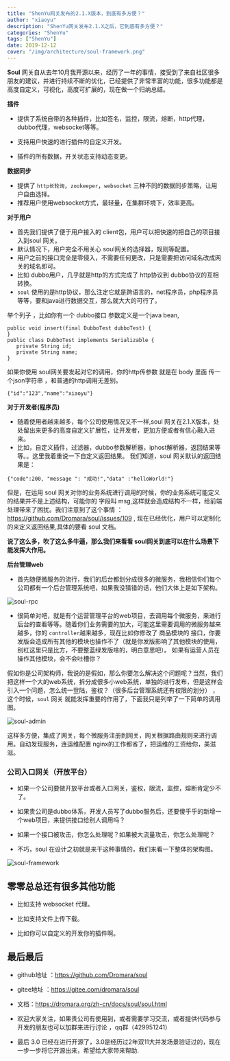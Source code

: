 ```yaml
---
title: "ShenYu网关发布的2.1.X版本，到底有多方便？"
author: "xiaoyu"
description: "​ShenYu网关发布2.1.X之后，它到底有多方便？"
categories: "ShenYu"
tags: ["ShenYu"]
date: 2019-12-12
cover: "/img/architecture/soul-framework.png"
---
```


**Soul** 网关自从去年10月我开源以来，经历了一年的事情，接受到了来自社区很多朋友的建议，并进行持续不断的优化，已经提供了非常丰富的功能，很多功能都是高度自定义，可视化，高度可扩展的，现在做一个归纳总结。

**插件**  
- 提供了系统自带的各种插件，比如签名，监控，限流，熔断，http代理，dubbo代理，websocket等等。

- 支持用户快速的进行插件的自定义开发。

- 插件的所有数据，开关状态支持动态变更。

**数据同步**
- 提供了 `http长轮询`，`zookeeper`，`websocket`  三种不同的数据同步策略，让用户自由选择。
- 推荐用户使用websocket方式，最轻量，在集群环境下，效率更高。

**对于用户**
- 首先我们提供了便于用户接入的 client包，用户可以把快速的把自己的项目接入到soul 网关。
- 默认情况下，用户完全不用关心 soul网关的选择器，规则等配置。
- 用户之前的接口完全是零侵入，不需要任何更改，只是需要把访问域名改成网关的域名即可。
- 比如 dubbo用户，几乎就是http的方式完成了 http协议到 dubbo协议的互相转换。
- `soul` 使用的是http协议，那么注定它就是跨语言的，net程序员，php程序员等等，要和java进行数据交互，那么就大大的可行了。

举个列子 ，比如你有一个 dubbo接口 参数定义是一个java bean,
```
public void insert(final DubboTest dubboTest) {
}
public class DubboTest implements Serializable {
   private String id;
   private String name;
}
```
如果你使用 soul网关要发起对它的调用，你的http传参数 就是在 body 里面 传一个json字符串 ，和普通的http调用无差别。
```
{"id":"123","name":"xiaoyu"}
```

**对于开发者(程序员)**  

- 随着使用者越来越多，每个公司使用情况又不一样,soul 网关在2.1.X版本，处处留出来更多的高度自定义扩展性，让开发者，更加方便或者有信心融入进来。
- 比如，自定义插件，过滤器，dubbo参数解析器，iphost解析器，返回结果等等。。这里我着重说一下自定义返回结果。
我们知道，soul 网关默认的返回结果是：

```
{"code":200, "message ": "成功!","data" :"helloWorld!"}
```

但是，在运用 soul 网关对你的业务系统进行调用的时候，你的业务系统可能定义的结果并不是上述结构，可能你的 字段叫  msg,这样就会造成结构不一样，给前端处理带来了困扰。我们注意到了这个事情 ：https://github.com/Dromara/soul/issues/109 , 现在已经优化，用户可以定制化的来定义返回结果,具体的要看 soul 文档。

**说了这么多，吹了这么多牛逼，那么我们来看看 soul网关到底可以在什么场景下能发挥大作用。**

**后台管理web**

- 首先随便微服务的流行，我们的后台都划分成很多的微服务，我相信你们每个公司都有一个后台管理系统吧，如果我没猜错的话，他们大体上是如下架构。

![soul-rpc](soul-rpc.png)

- 很简单对吧，就是有个运营管理平台的web项目，去调用每个微服务，来进行后台的查看等等。随着你们业务需要的加大，可能这里需要调用的微服务越来越多，你的 `controller`越来越多，现在比如你修改了 商品模块的 接口，你要发版会造成所有其他的模块也操作不了（就是你发版影响了其他模块的使用，别杠这里只是比方，不要整蓝绿发版啥的，明白意思吧）。
如果有运营人员在操作其他模块，会不会吐槽你？

假如你是公司架构师，我说的是假如，那么你要怎么解决这个问题呢？当然，我们把这样一个大的web系统，拆分成很多小web系统，单独的进行发布，但是这样会引入一个问题，怎么统一登陆，鉴权？（很多后台管理系统还有权限的划分） ，这个时候，`soul` 网关 就能发挥重要的作用了，下面我只是列举了一下简单的调用图。

![soul-admin](soul-admin.png)

这样多方便，集成了网关，每个微服务注册到网关，网关根据路由规则来进行调用。自动发现服务，连运维配置 nginx的工作都省了，把运维的工资给你，美滋滋。
### 公司入口网关（开放平台）  
- 如果一个公司要做开放平台或者入口网关，鉴权，限流，监控，熔断肯定少不了。

- 如果贵公司是dubbo体系，开发人员写了dubbo服务后，还要傻乎乎的新增一个web项目，来提供接口给别人调用吗？

- 如果一个接口被攻击，你怎么处理呢？如果被大流量攻击，你怎么处理呢？

- 不巧，soul 在设计之初就是来干这种事情的，我们来看一下整体的架构图。

![soul-framework](soul-framework.png)


## 零零总总还有很多其他功能
- 比如支持 websocket 代理。
- 比如支持文件上传下载。

- 比如你可以自定义的开发你的插件啊。

## 最后最后

- github地址 ：https://github.com/Dromara/soul

- gitee地址 ：https://gitee.com/dromara/soul

- 文档：https://dromara.org/zh-cn/docs/soul/soul.html

- 欢迎大家关注，如果贵公司有使用到，或者需要学习交流，或者提供代码参与开发的朋友也可以加群来进行讨论 ，qq群（429951241）

- 最后 3.0 已经在进行开源了，3.0是经历过2年双11大并发场景验证过的，现在一步一步将它开源出来，希望给大家带来帮助.
